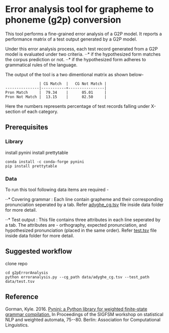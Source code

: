Error analysis tool for grapheme to phoneme (g2p) conversion
============================================================

This tool performs a fine-grained error analysis of a G2P model. It reports a
performance matrix of a test output generated by a G2P model.

Under this error analysis process, each test record generated from a G2P model
is evaluated under two criteria. ⋅⋅\* if the hypothesized form matches the
corpus prediction or not. ⋅⋅\* if the hypothesized form adheres to grammatical
rules of the language.

The output of the tool is a two dimentional matrix as shown below-
```
               | CG Match  |   CG Not Match |
---------------|-----------+----------------|
Pron Match     |  79.34    |      05.01     |
Pron Not Match |  13.15    |      02.50     |
```
Here the numbers represents percentage of test records falling under X-section
of each category.

Prerequisites
-------------

### Library

install pynini
install prettytable

``` {.bash}
conda install -c conda-forge pynini
pip install prettytable
```
### Data

To run this tool following data items are required -

⋅⋅\* Covering grammar : Each line contain grapheme and their corresponding
pronunciation seperated by a tab. Refer [adyghe_cg.tsv](data/adyghe_cg.tsv) file
inside data folder for more detail.

⋅⋅\* Test output : This file contains three attributes in each line seperated by
a tab. The attributes are - orthography, expected pronunciation, and
hypothesized pronunciation (placed in the same order). Refer
[test.tsv](data/test.tsv) file inside data folder for more detail.

Suggested workflow
------------------

clone repo

    cd g2pErrorAnalysis
    python erroranalysis.py --cg_path data/adyghe_cg.tsv --test_path data/test.tsv

Reference
---------

Gorman, Kyle. 2016. [Pynini: a Python library for weighted finite-state grammar
compilation.](https://www.aclweb.org/anthology/W16-2409) In Proceedings of the
SIGFSM workshop on statistical NLP and weighted automata, 75--80. Berlin:
Association for Computational Linguistics.
